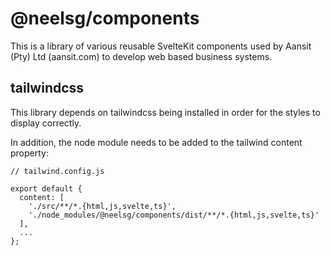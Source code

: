 # @neelsg/components

This is a library of various reusable SvelteKit components used by
Aansit (Pty) Ltd (aansit.com) to develop web based business systems.

## tailwindcss

This library depends on tailwindcss being installed in order for the
styles to display correctly.

In addition, the node module needs to be added to the tailwind
content property:

    // tailwind.config.js

    export default {
      content: [
        './src/**/*.{html,js,svelte,ts}',
        './node_modules/@neelsg/components/dist/**/*.{html,js,svelte,ts}'
      ],
      ...
    };
